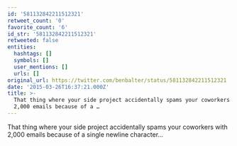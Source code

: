 ```yaml
---
id: '581132842211512321'
retweet_count: '0'
favorite_count: '6'
id_str: '581132842211512321'
retweeted: false
entities:
  hashtags: []
  symbols: []
  user_mentions: []
  urls: []
original_url: https://twitter.com/benbalter/status/581132842211512321
date: '2015-03-26T16:37:21.000Z'
title: >-
  That thing where your side project accidentally spams your coworkers with
  2,000 emails because of a …
---
```


That thing where your side project accidentally spams your coworkers with 2,000 emails because of a single newline character…